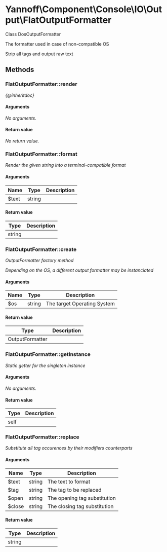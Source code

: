 # Yannoff\Component\Console\IO\Output\FlatOutputFormatter

Class DosOutputFormatter

The formatter used in case of non-compatible OS

Strip all tags and output raw text

## Methods

### FlatOutputFormatter::render

_{@inheritdoc}_

#### Arguments

_No arguments._

#### Return value

_No return value._


### FlatOutputFormatter::format

_Render the given string into a terminal-compatible format_

#### Arguments

Name|Type|Description
----|----|-----------
$text|string|

#### Return value

Type|Description
----|-----------
string|


### FlatOutputFormatter::create

_OutputFormatter factory method_

_Depending on the OS, a different output formatter may be instanciated_

#### Arguments

Name|Type|Description
----|----|-----------
$os|string|The target Operating System

#### Return value

Type|Description
----|-----------
OutputFormatter|


### FlatOutputFormatter::getInstance

_Static getter for the singleton instance_

#### Arguments

_No arguments._

#### Return value

Type|Description
----|-----------
self|


### FlatOutputFormatter::replace

_Substitute all tag occurences by their modifiers counterparts_

#### Arguments

Name|Type|Description
----|----|-----------
$text|string|The text to format
$tag|string|The tag to be replaced
$open|string|The opening tag substitution
$close|string|The closing tag substitution

#### Return value

Type|Description
----|-----------
string|


